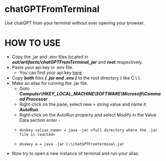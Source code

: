 # chatGPTFromTerminal

Use chatGPT from your terminal without ever opening your browser.
# HOW TO USE
  - Copy the .jar and .env files located in ***out/artifacts/chatGPTFromTerminal_jar*** and
    ***root*** respectively.
  - Paste your api key in .env file.
    * You can find your api key [here](https://platform.openai.com/account/api-keys).
  - Copy ***both*** files ***( .jar and .env )*** to the root directory ( like C:\ ).
  - Make an alias for running the .jar file.
    * Goto ***Computer\HKEY_LOCAL_MACHINE\SOFTWARE\Microsoft\Command Processor*** .
    * Right-click on the pane, select new > string value and name it ***AutoRun***.
    * Right-click on the AutoRun property and select Modify in the Value Data section enter -
    *     doskey <alias_name> = java -jar <full directory where the .jar file is loacted>
    *     doskey a = java -jar C:\chatGPTFromTerminal.jar
  - Now try to open a new instance of terminal and run your alias.

